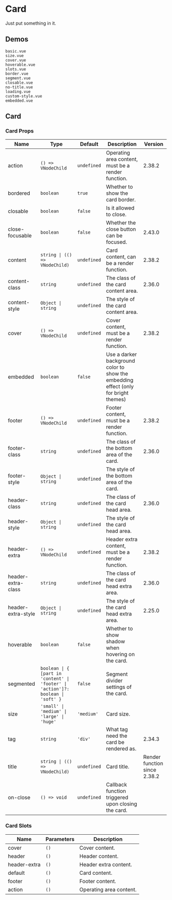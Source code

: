 # Card

Just put something in it.

## Demos

```demo
basic.vue
size.vue
cover.vue
hoverable.vue
slots.vue
border.vue
segment.vue
closable.vue
no-title.vue
loading.vue
custom-style.vue
embedded.vue
```

## Card

### Card Props

| Name | Type | Default | Description | Version |
| --- | --- | --- | --- | --- |
| action | `() => VNodeChild` | `undefined` | Operating area content, must be a render function. | 2.38.2 |
| bordered | `boolean` | `true` | Whether to show the card border. |  |
| closable | `boolean` | `false` | Is it allowed to close. |  |
| close-focusable | `boolean` | `false` | Whether the close button can be focused. | 2.43.0 |
| content | `string \| (() => VNodeChild)` | `undefined` | Card content, can be a render function. | 2.38.2 |
| content-class | `string` | `undefined` | The class of the card content area. | 2.36.0 |
| content-style | `Object \| string` | `undefined` | The style of the card content area. |  |
| cover | `() => VNodeChild` | `undefined` | Cover content, must be a render function. | 2.38.2 |
| embedded | `boolean` | `false` | Use a darker background color to show the embedding effect (only for bright themes) |  |
| footer | `() => VNodeChild` | `undefined` | Footer content, must be a render function. | 2.38.2 |
| footer-class | `string` | `undefined` | The class of the bottom area of the card. | 2.36.0 |
| footer-style | `Object \| string` | `undefined` | The style of the bottom area of the card. |  |
| header-class | `string` | `undefined` | The class of the card head area. | 2.36.0 |
| header-style | `Object \| string` | `undefined` | The style of the card head area. |  |
| header-extra | `() => VNodeChild` | `undefined` | Header extra content, must be a render function. | 2.38.2 |
| header-extra-class | `string` | `undefined` | The class of the card head extra area. | 2.36.0 |
| header-extra-style | `Object \| string` | `undefined` | The style of the card head extra area. | 2.25.0 |
| hoverable | `boolean` | `false` | Whether to show shadow when hovering on the card. |  |
| segmented | `boolean \| { [part in 'content' \| 'footer' \| 'action']?: boolean \| 'soft' }` | `false` | Segment divider settings of the card. |  |
| size | `'small' \| 'medium' \| 'large' \| 'huge'` | `'medium'` | Card size. |  |
| tag | `string` | `'div'` | What tag need the card be rendered as. | 2.34.3 |
| title | `string \| (() => VNodeChild)` | `undefined` | Card title. | Render function since 2.38.2 |
| on-close | `() => void` | `undefined` | Callback function triggered upon closing the card. |  |

### Card Slots

| Name         | Parameters | Description             |
| ------------ | ---------- | ----------------------- |
| cover        | `()`       | Cover content.          |
| header       | `()`       | Header content.         |
| header-extra | `()`       | Header extra content.   |
| default      | `()`       | Card content.           |
| footer       | `()`       | Footer content.         |
| action       | `()`       | Operating area content. |
